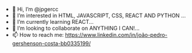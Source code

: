 - 👋 Hi, I’m @jpgercc
- 👀 I’m interested in HTML, JAVASCRIPT, CSS, REACT AND PYTHON ...
- 🌱 I’m currently learning REACT...
- 💞️ I’m looking to collaborate on ANYTHING I CAN!...
- 📫 How to reach me: https://www.linkedin.com/in/joão-pedro-gershenson-costa-bb0335199/

<!---
jpgercc/jpgercc is a ✨ special ✨ repository because its `README.md` (this file) appears on your GitHub profile.
You can click the Preview link to take a look at your changes.
--->
